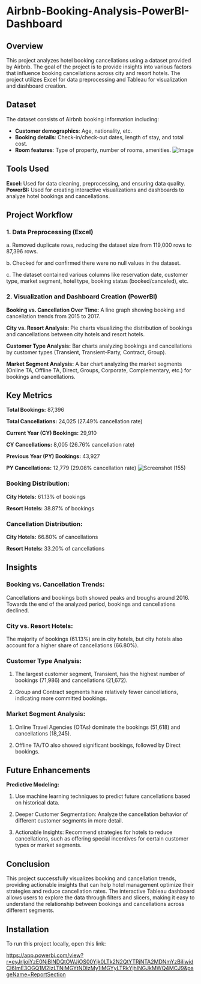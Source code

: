 # Airbnb-Booking-Analysis-PowerBI-Dashboard
## Overview
This project analyzes hotel booking cancellations using a dataset provided by Airbnb. The goal of the project is to provide insights into various factors that influence booking cancellations across city and resort hotels. The project utilizes Excel for data preprocessing and Tableau for visualization and dashboard creation.

## Dataset
The dataset consists of Airbnb booking information including:
- **Customer demographics**: Age, nationality, etc.
- **Booking details**: Check-in/check-out dates, length of stay, and total cost.
- **Room features**: Type of property, number of rooms, amenities.
![Image](https://github.com/user-attachments/assets/e7b609cd-d7fc-4402-adac-0af141075f6a)
## **Tools Used**
**Excel:** Used for data cleaning, preprocessing, and ensuring data quality.
**PowerBI:** Used for creating interactive visualizations and dashboards to analyze hotel bookings and cancellations.

## **Project Workflow**
### **1. Data Preprocessing (Excel)**

a. Removed duplicate rows, reducing the dataset size from 119,000 rows to 87,396 rows.

b. Checked for and confirmed there were no null values in the dataset.

c. The dataset contained various columns like reservation date, customer type, market segment, hotel type, booking status (booked/canceled), etc.

### **2. Visualization and Dashboard Creation (PowerBI)**
**Booking vs. Cancellation Over Time:** A line graph showing booking and cancellation trends from 2015 to 2017.

**City vs. Resort Analysis:** Pie charts visualizing the distribution of bookings and cancellations between city hotels and resort hotels.

**Customer Type Analysis:** Bar charts analyzing bookings and cancellations by customer types (Transient, Transient-Party, Contract, Group).

**Market Segment Analysis:** A bar chart analyzing the market segments (Online TA, Offline TA, Direct, Groups, Corporate, Complementary, etc.) for bookings and cancellations.


## **Key Metrics**

**Total Bookings:** 87,396

**Total Cancellations:** 24,025 (27.49% cancellation rate)

**Current Year (CY) Bookings:** 29,910

**CY Cancellations:** 8,005 (26.76% cancellation rate)

**Previous Year (PY) Bookings:** 43,927

**PY Cancellations:** 12,779 (29.08% cancellation rate)
![Screenshot (155)](https://github.com/AbhishekTyagi21/Hotel-Analysis-Dashboard-using-Power-BI/assets/158055927/26c439fc-85db-4bae-aa2d-5da5cd0e469a)

### **Booking Distribution:**

**City Hotels:** 61.13% of bookings

**Resort Hotels:** 38.87% of bookings

### **Cancellation Distribution:**

**City Hotels:** 66.80% of cancellations

**Resort Hotels:** 33.20% of cancellations

## **Insights**

### **Booking vs. Cancellation Trends:**

  Cancellations and bookings both showed peaks and troughs around 2016. Towards the end of the analyzed period, bookings and cancellations declined.

### **City vs. Resort Hotels:**

  The majority of bookings (61.13%) are in city hotels, but city hotels also account for a higher share of cancellations (66.80%).

### **Customer Type Analysis:**

1. The largest customer segment, Transient, has the highest number of bookings (71,986) and cancellations (21,672).

2. Group and Contract segments have relatively fewer cancellations, indicating more committed bookings.

### **Market Segment Analysis:**

1. Online Travel Agencies (OTAs) dominate the bookings (51,618) and cancellations (18,245).

2. Offline TA/TO also showed significant bookings, followed by Direct bookings.

## **Future Enhancements**

**Predictive Modeling:**
1. Use machine learning techniques to predict future cancellations based on historical data.

2. Deeper Customer Segmentation: Analyze the cancellation behavior of different customer segments in more detail.

3. Actionable Insights: Recommend strategies for hotels to reduce cancellations, such as offering special incentives for certain customer types or market segments.

## **Conclusion**

This project successfully visualizes booking and cancellation trends, providing actionable insights that can help hotel management optimize their strategies and reduce cancellation rates. The interactive Tableau dashboard allows users to explore the data through filters and slicers, making it easy to understand the relationship between bookings and cancellations across different segments.

## Installation

To run this project locally, open this link:

https://app.powerbi.com/view?r=eyJrIjoiYzE0NjBlNDQtOWJiOS00Yjk0LTk2N2QtYTRjNTA2MDNmYzBiIiwidCI6ImE3OGQ1M2IzLTNiMGYtNDIzMy1iMGYyLTRkYjhlNGJkMWQ4MCJ9&pageName=ReportSection



